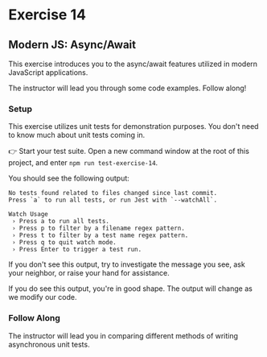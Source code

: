 # Exercise 14
## Modern JS: Async/Await

This exercise introduces you to the async/await features utilized in modern JavaScript applications. 

The instructor will lead you through some code examples. Follow along!

### Setup

This exercise utilizes unit tests for demonstration purposes. You don't need to know much about unit tests coming in. 

👉 Start your test suite. Open a new command window at the root of this project, and enter `npm run test-exercise-14`.

You should see the following output:

```
No tests found related to files changed since last commit.
Press `a` to run all tests, or run Jest with `--watchAll`.

Watch Usage
 › Press a to run all tests.
 › Press p to filter by a filename regex pattern.
 › Press t to filter by a test name regex pattern.
 › Press q to quit watch mode.
 › Press Enter to trigger a test run.
```

If you don't see this output, try to investigate the message you see, ask your neighbor, or raise your hand for assistance.

If you do see this output, you're in good shape. The output will change as we modify our code.

### Follow Along

The instructor will lead you in comparing different methods of writing asynchronous unit tests. 
